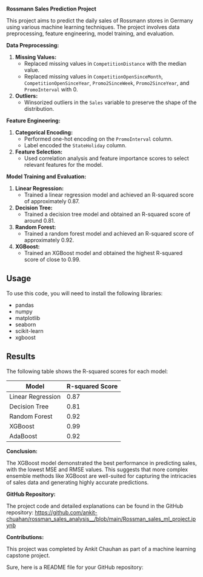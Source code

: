 **Rossmann Sales Prediction Project**

This project aims to predict the daily sales of Rossmann stores in Germany using various machine learning techniques. The project involves data preprocessing, feature engineering, model training, and evaluation.

**Data Preprocessing:**

1. **Missing Values:**
    - Replaced missing values in `CompetitionDistance` with the median value.
    - Replaced missing values in `CompetitionOpenSinceMonth`, `CompetitionOpenSinceYear`, `Promo2SinceWeek`, `Promo2SinceYear`, and `PromoInterval` with 0.
2. **Outliers:**
    - Winsorized outliers in the `Sales` variable to preserve the shape of the distribution.

**Feature Engineering:**

1. **Categorical Encoding:**
    - Performed one-hot encoding on the `PromoInterval` column.
    - Label encoded the `StateHoliday` column.
2. **Feature Selection:**
    - Used correlation analysis and feature importance scores to select relevant features for the model.

**Model Training and Evaluation:**

1. **Linear Regression:**
    - Trained a linear regression model and achieved an R-squared score of approximately 0.87.
2. **Decision Tree:**
    - Trained a decision tree model and obtained an R-squared score of around 0.81.
3. **Random Forest:**
    - Trained a random forest model and achieved an R-squared score of approximately 0.92.
4. **XGBoost:**
    - Trained an XGBoost model and obtained the highest R-squared score of close to 0.99.
  

## Usage

To use this code, you will need to install the following libraries:

* pandas
* numpy
* matplotlib
* seaborn
* scikit-learn
* xgboost
  

## Results

The following table shows the R-squared scores for each model:

| Model | R-squared Score |
|---|---|
| Linear Regression | 0.87 |
| Decision Tree | 0.81 |
| Random Forest | 0.92 |
| XGBoost | 0.99 |
| AdaBoost | 0.92 |


**Conclusion:**

The XGBoost model demonstrated the best performance in predicting sales, with the lowest MSE and RMSE values. This suggests that more complex ensemble methods like XGBoost are well-suited for capturing the intricacies of sales data and generating highly accurate predictions.

**GitHub Repository:**

The project code and detailed explanations can be found in the GitHub repository: https://github.com/ankit-chuahan/rossman_sales_analysis__/blob/main/Rossman_sales_ml_project.ipynb

**Contributions:**

This project was completed by Ankit Chauhan as part of a machine learning capstone project.


Sure, here is a README file for your GitHub repository:


